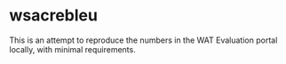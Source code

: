 # wsacrebleu

This is an attempt to reproduce the numbers in the WAT Evaluation portal
locally, with minimal requirements.
